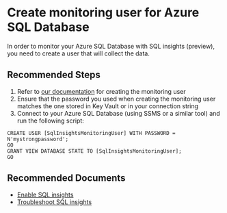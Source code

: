 <properties
  pagetitle="Create monitoring user for Azure SQL Database"
  description=""
  service=""
  resource=""
  ms.author="coquagli,sckingho"
  selfhelptype="Generic"
  supporttopicids="32784725"
  productpesids="17412"
  cloudenvironments="public, fairfax, mooncake, blackforest, ussec, usnat"
  disableclouds=""
  articleid="39c45af8-48b1-4762-bce4-be5114b68834"
  ownershipid="AzureData_AzureSQLDB" />
# Create monitoring user for Azure SQL Database

In order to monitor your Azure SQL Database with SQL insights (preview), you need to create a user that will collect the data.

## **Recommended Steps**

1. Refer to [our documentation](https://docs.microsoft.com/azure/azure-monitor/insights/sql-insights-enable#create-monitoring-user) for creating the monitoring user
2. Ensure that the password you used when creating the monitoring user matches the one stored in Key Vault or in your connection string
3. Connect to your Azure SQL Database (using SSMS or a similar tool) and run the following script:
```
CREATE USER [SqlInsightsMonitoringUser] WITH PASSWORD = N'mystrongpassword'; 
GO 
GRANT VIEW DATABASE STATE TO [SqlInsightsMonitoringUser]; 
GO
```

## **Recommended Documents**

- [Enable SQL insights](https://docs.microsoft.com/azure/azure-monitor/insights/sql-insights-enable)
- [Troubleshoot SQL insights](https://docs.microsoft.com/azure/azure-monitor/insights/sql-insights-troubleshoot)